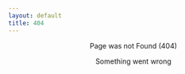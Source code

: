 ```yaml
---
layout: default
title: 404
---
```

  
   
  
   
  
     

   
   
    
<span style="display: flex;justify-content: center;align-items: center;" class="highlight">Page was not Found (404)</span>  

<span style="display: flex;justify-content: center;align-items: center;" class="highlight">Something went wrong</span>  
  
  
  

  
  
  
  
  
  
  
  
  
  
    
  
